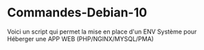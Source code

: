 # Commandes-Debian-10


Voici un script qui permet la mise en place d'un ENV Système pour Héberger une APP WEB (PHP/NGINX/MYSQL/PMA)
